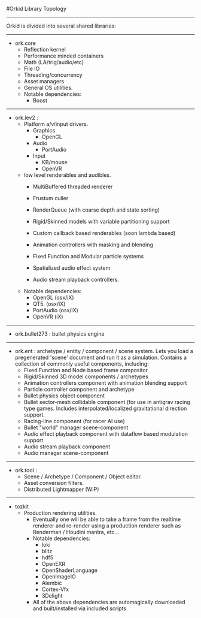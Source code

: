 #Orkid Library Topology

---

Orkid is divided into several shared libraries:

---
* ork.core 
	- Reflection kernel
	- Performance minded containers
	- Math (LA/trig/audio/etc)
	- File IO
	- Threading/concurrency
	- Asset managers
	- General OS utilities.
	- Notable dependencies: 
		+ Boost

---

* ork.lev2 : 
	- Platform a/v/input drivers.
		- Graphics
			+ OpenGL
		- Audio
			+ PortAudio
		- Input
			+ KB/mouse
			+ OpenVR
	- low level renderables and audibles.
		+ MultiBuffered threaded renderer
		+ Frustum culler
		+ RenderQueue (with coarse depth and state sorting)
		+ Rigid/Skinned models with variable partitioning support
		+ Custom callback based renderables (soon lambda based)

		+ Animation controllers with masking and blending
		+ Fixed Function and Modular particle systems
		+ Spatialized audio effect system
		+ Audio stream playback controllers.
	- Notable dependencies: 
		+ OpenGL (osx/iX)
		+ QT5. (osx/iX)
		+ PortAudio (osx/iX)
		+ OpenVR (iX)
---

* ork.bullet273 : bullet physics engine 

---

* ork.ent : archetype / entity / component / scene system. Lets you load a pregenerated 'scene' document and run it as a simulation. Contains a collection of commonly useful components, including:
	- Fixed Function and Node based frame compositor
	- Rigid/Skinned 3D model components / archetypes
	- Animation controllers component with animation blending support
	- Particle controller component and archetype
	- Bullet physics object component
	- Bullet sector-mesh collidable component (for use in antigrav racing type games. Includes interpolated/localized gravitational direction support. 
	- Racing-line component (for racer AI use)
	- Bullet "world" manager scene-component
	- Audio effect playback component with dataflow based modulation support
	- Audio stream playback component
	- Audio manager scene-component
	 
---

* ork.tool :
	- Scene / Archetype / Component / Object editor.
	- Asset conversion filters.
	- Distributed Lightmapper (WIP)

---

* tozkit 
	- Production rendering utilities.
 		+ Eventually one will be able to take a frame from the realtime renderer and re-render using a production renderer such as Renderman / Houdini mantra, etc...
 		+ Notable dependencies: 
 			* loki
 			* blitz
 			* hdf5
 			* OpenEXR
 			* OpenShaderLanguage
 			* OpenImageIO
 			* Alembic
 			* Cortex-Vfx
 			* 3Delight
 		+ All of the above dependencies are automagically downloaded and built/installed via included scripts

